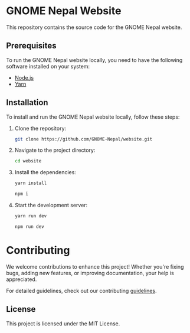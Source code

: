 # GNOME Nepal Website

This repository contains the source code for the GNOME Nepal website.

## Prerequisites

To run the GNOME Nepal website locally, you need to have the following software installed on your system:

- [Node.js](https://nodejs.org/)
- [Yarn](https://yarnpkg.com/)

## Installation

To install and run the GNOME Nepal website locally, follow these steps:

1. Clone the repository:

    ```bash
    git clone https://github.com/GNOME-Nepal/website.git
    ```

2. Navigate to the project directory:

    ```bash
    cd website
    ```

3. Install the dependencies:

    ```bash
    yarn install
    ```
     ```bash
    npm i 
    ```

4. Start the development server:

    ```bash
    yarn run dev
    ```

    

    ```bash
    npm run dev
    ```

# Contributing
We welcome contributions to enhance this project! Whether you're fixing bugs, adding new features, or improving documentation, your help is appreciated.

For detailed guidelines, check out our contributing [guidelines](CONTRIBUTING.md).

## License

This project is licensed under the MIT License.
